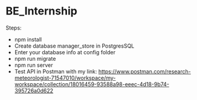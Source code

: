 # BE_Internship

Steps:

- npm install
- Create database manager_store in PostgresSQL
- Enter your database info at config folder
- npm run migrate
- npm run server
- Test API in Postman with my link: https://www.postman.com/research-meteorologist-71547010/workspace/my-workspace/collection/18016459-93588a98-eeec-4d18-9b74-395726a0d622
